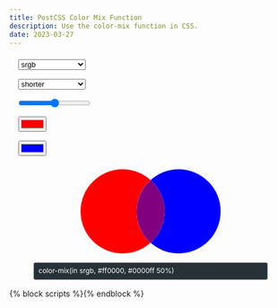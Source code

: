 ```yaml
---
title: PostCSS Color Mix Function
description: Use the color-mix function in CSS.
date: 2023-03-27
---
```


<div class="color-mix-wrapper">
	<div class="color-mix-settings">
		<select id="color-space">
			<option value="srgb" selected>srgb</option>
			<option value="srgb-linear">srgb-linear</option>
			<option value="lab">lab</option>
			<option value="oklab">oklab</option>
			<option value="xyz">xyz</option>
			<option value="xyz-d50">xyz-d50</option>
			<option value="xyz-d65">xyz-d65</option>
			<option value="hsl">hsl</option>
			<option value="hwb">hwb</option>
			<option value="lch">lch</option>
			<option value="oklch">oklch</option>
		</select>
		<select id="interpolation-method">
			<option value="shorter" selected>shorter</option>
			<option value="longer">longer</option>
			<option value="increasing">increasing</option>
			<option value="decreasing">decreasing</option>
		</select>
		<input type="range" id="color-mix-percentage" value="50" min="0" max="100">
		<input type="color" id="color-a" value="#ff0000">
		<input type="color" id="color-b" value="#0000ff">
	</div>
</div>
<div class="color-mix-results">
	<output id="output-color-a" for="color-a"></output>
	<output id="output-color-b" for="color-b"></output>
	<output id="output-color-mix" for="color-b"></output>
</div>

<output id="output-color-mix-css" for="color-space interpolation-method color-mix-percentage color-a color-b">color-mix(in srgb, #ff0000, #0000ff 50%)</output>

{% block scripts %}<script async defer src="{{ '/static/js/blog_color_mix_2023_03_27.js' | addHash }}"></script>{% endblock %}

<style>
	.color-mix-wrapper {
		display: flex;
		flex-wrap: wrap;
	}

	.color-mix-settings {
		display: flex;
		flex-direction: column;
	}

	input, select {
		margin: 0.5rem 1rem;
	}

	#interpolation-method,
	#color-space {
		width: 120px;
	}

	.color-mix-results {
		display: flex;
		height: 150px;
		margin: 1rem auto;
		position: relative;
		width: 250px;
	}

	#output-color-a,
	#output-color-b,
	#output-color-mix {
		color: transparent; /* invisible text */
	}

	#output-color-a::after,
	#output-color-a::before,
	#output-color-b::after,
	#output-color-b::before,
	#output-color-mix::after,
	#output-color-mix::before {
		position: absolute;
		aspect-ratio: 1;
		border-radius: 50%;
		content: "";
		display: block;
		width: 150px;
		left: 0;
		top: 0;
	}

	#output-color-a::before,
	#output-color-b::before,
	#output-color-mix::before {
		background-color: white;
	}

	#output-color-a::before {
		z-index: 1;
	}

	#output-color-a::after {
		background-color: var(--color, red);
		z-index: 2;
	}

	#output-color-b::before {
		left: 100px;
		z-index: 3;
	}

	#output-color-b::after {
		background-color: var(--color, blue);
		left: 100px;
		z-index: 4;
	}

	#output-color-mix::before {
		clip-path: circle(75px at 175px 75px);
		z-index: 5;
	}

	#output-color-mix::after {
		background-color: var(--color, rgb(128, 0, 128));
		clip-path: circle(75px at 175px 75px);
		z-index: 6;
	}

	#output-color-mix-css {
		background-color: #263238;
		border-radius: 3px;
		border: 1px solid grey;
		color: white;
		display: block;
		font-size: 0.875em;
		line-height: 2;
		margin: 1rem auto;
		max-width: calc(100% - 3rem);
		padding: 2px 8px;
		position: relative;
		text-align: left;
		width: 400px;
	}
</style>
